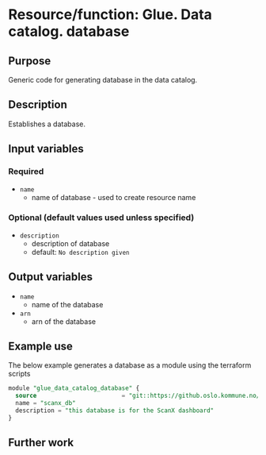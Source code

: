 # Resource/function: Glue. Data catalog. database

## Purpose
Generic code for generating database in the data catalog.

## Description
Establishes a database. 

## Input variables
### Required
- `name`
    - name of database - used to create resource name

### Optional (default values used unless specified)
- `description`
    - description of database
    - default: `No description given`

## Output variables
- `name`
    - name of the database
- `arn`
    - arn of the database

## Example use
The below example generates a database as a module using the terraform scripts

```sql
module "glue_data_catalog_database" {
  source                        = "git::https://github.oslo.kommune.no/REN/aws-reg-terraform-library//glue/database?ref=0.26.dev"
  name = "scanx_db"
  description = "this database is for the ScanX dashboard"
}
```

## Further work
